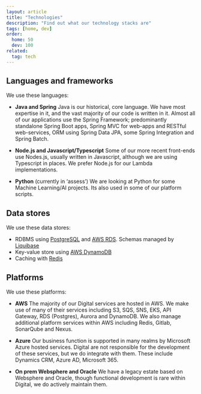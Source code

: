 ```yaml
---
layout: article
title: "Technologies"
description: "Find out what our technology stacks are"
tags: [home, dev]
order: 
  home: 50
  dev: 100
related:
  tag: tech
---
```

## Languages and frameworks

We use these languages:

* __Java and Spring__
  Java is our historical, core language. We have most expertise in it, and the vast majority of our code is written in it.
  Almost all of our applications use the Spring Framework; predominantly standalone Spring Boot apps, Spring MVC for web-apps and RESTful web-services, ORM using Spring Data JPA, some Spring Integration and Spring Batch.

* __Node.js and Javascript/Typescript__
  Some of our more recent front-ends use Nodes.js, usually written in Javascript, although we are using Typescript in places.
  We prefer Node.js for our Lambda implementations.

* __Python__ (currently in ‘assess’)
  We are looking at Python for some Machine Learning/AI projects. Its also used in some of our platform scripts.

## Data stores

We use these data stores:

* RDBMS using [PostgreSQL][postgresql] and [AWS RDS][aws_rds_postgresql]. Schemas managed by [Liquibase][liquibase]
* Key-value store using [AWS DynamoDB][aws_dynamodb]
* Caching with [Redis][redis]

## Platforms

We use these platforms:

* __AWS__
  The majority of our Digital services are hosted in AWS. We make use of many of their services including S3, SQS, SNS, EKS, API Gateway, RDS (Postgres), Aurora and DynamoDB. We also manage additional platform services within AWS including Redis, Gitlab, SonarQube and Nexus.

* __Azure__
  Our business function is supported in many realms by Microsoft Azure hosted services. Digital are not responsible for the development of these services, but we do integrate with them. These include Dynamics CRM, Azure AD, Microsoft 365.

* __On prem Websphere and Oracle__
  We have a legacy estate based on Websphere and Oracle, though functional development is rare within Digital, we do actively maintain them.

[postgresql]: <https://www.postgresql.org/>
[aws_rds_postgresql]: <https://aws.amazon.com/rds/postgresql/>
[liquibase]: <https://liquibase.org/>
[aws_dynamodb]: <https://aws.amazon.com/dynamodb/>
[redis]: <https://redis.io/>
